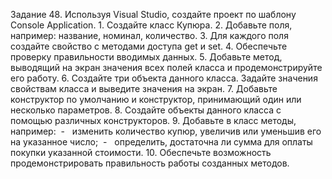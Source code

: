 Задание 48. Используя Visual Studio, создайте проект по шаблону Console Application.
1. Создайте класс Купюра.
2. Добавьте поля, например: название, номинал, количество.
3. Для каждого поля создайте свойство с методами доступа get и set.
4. Обеспечьте проверку правильности вводимых данных.
5. Добавьте метод, выводящий на экран значения всех полей класса и продемонстрируйте его работу.
6. Создайте три объекта данного класса. Задайте значения свойствам класса и выведите значения на экран.
7. Добавьте конструктор по умолчанию и конструктор, принимающий один или несколько параметров.
8. Создайте объекты данного класса с помощью различных конструкторов.
9. Добавьте в класс методы, например: 
-   изменить количество купюр, увеличив или уменьшив его на указанное число; 
-   определить, достаточна ли сумма для оплаты покупки указанной стоимости.
10. Обеспечьте возможность продемонстрировать правильность работы созданных методов.
